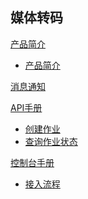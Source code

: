 ## 媒体转码

[产品简介]()
 
* [产品简介](平台服务/媒体转码/产品简介/媒体转码产品简介.md)

[消息通知](平台服务/媒体转码/媒体转码消息通知.md)

[API手册]()

* [创建作业](平台服务/媒体转码/API手册/媒体转码创建作业.md)
* [查询作业状态](平台服务/媒体转码/API手册/媒体转码查询作业状态.md)

[控制台手册]()

* [接入流程](平台服务/媒体转码/控制台手册/媒体转码接入流程.md)